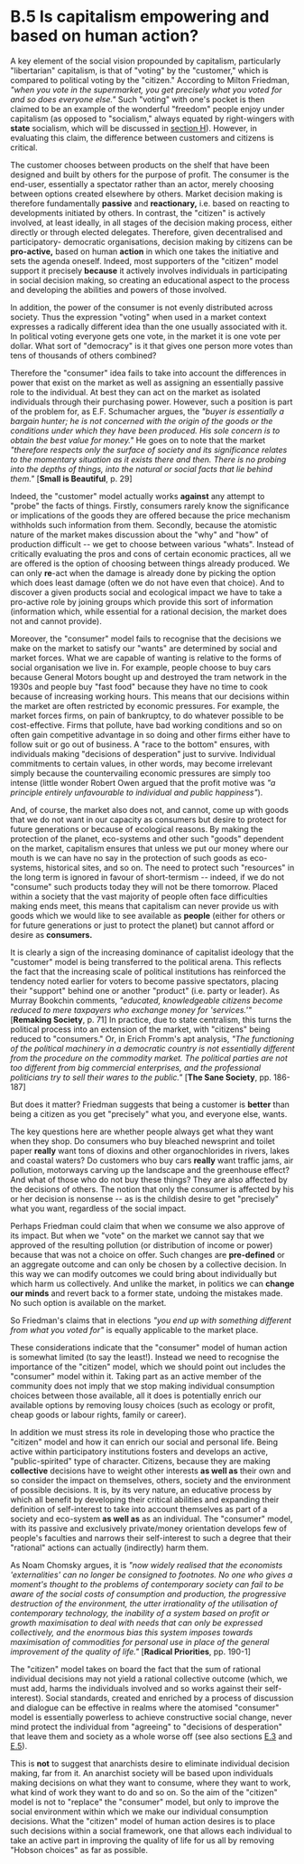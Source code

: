 # B.5 Is capitalism empowering and based on human action?

A key element of the social vision propounded by capitalism, particularly
"libertarian" capitalism, is that of "voting" by the "customer," which is
compared to political voting by the "citizen." According to Milton Friedman,
_"when you vote in the supermarket, you get precisely what you voted for and
so does everyone else."_ Such "voting" with one's pocket is then claimed to be
an example of the wonderful "freedom" people enjoy under capitalism (as
opposed to "socialism," always equated by right-wingers with **state**
socialism, which will be discussed in [section H](secHcon.html)). However, in
evaluating this claim, the difference between customers and citizens is
critical.

The customer chooses between products on the shelf that have been designed and
built by others for the purpose of profit. The consumer is the end-user,
essentially a spectator rather than an actor, merely choosing between options
created elsewhere by others. Market decision making is therefore fundamentally
**passive** and **reactionary,** i.e. based on reacting to developments
initiated by others. In contrast, the "citizen" is actively involved, at least
ideally, in all stages of the decision making process, either directly or
through elected delegates. Therefore, given decentralised and participatory-
democratic organisations, decision making by citizens can be **pro-active,**
based on human **action** in which one takes the initiative and sets the
agenda oneself. Indeed, most supporters of the "citizen" model support it
precisely **because** it actively involves individuals in participating in
social decision making, so creating an educational aspect to the process and
developing the abilities and powers of those involved.

In addition, the power of the consumer is not evenly distributed across
society. Thus the expression "voting" when used in a market context expresses
a radically different idea than the one usually associated with it. In
political voting everyone gets one vote, in the market it is one vote per
dollar. What sort of "democracy" is it that gives one person more votes than
tens of thousands of others combined?

Therefore the "consumer" idea fails to take into account the differences in
power that exist on the market as well as assigning an essentially passive
role to the individual. At best they can act on the market as isolated
individuals through their purchasing power. However, such a position is part
of the problem for, as E.F. Schumacher argues, the _"buyer is essentially a
bargain hunter; he is not concerned with the origin of the goods or the
conditions under which they have been produced. His sole concern is to obtain
the best value for money."_ He goes on to note that the market _"therefore
respects only the surface of society and its significance relates to the
momentary situation as it exists there and then. There is no probing into the
depths of things, into the natural or social facts that lie behind them."_
[**Small is Beautiful**, p. 29]

Indeed, the "customer" model actually works **against** any attempt to "probe"
the facts of things. Firstly, consumers rarely know the significance or
implications of the goods they are offered because the price mechanism
withholds such information from them. Secondly, because the atomistic nature
of the market makes discussion about the "why" and "how" of production
difficult -- we get to choose between various "whats". Instead of critically
evaluating the pros and cons of certain economic practices, all we are offered
is the option of choosing between things already produced. We can only
**re**-act when the damage is already done by picking the option which does
least damage (often we do not have even that choice). And to discover a given
products social and ecological impact we have to take a pro-active role by
joining groups which provide this sort of information (information which,
while essential for a rational decision, the market does not and cannot
provide).

Moreover, the "consumer" model fails to recognise that the decisions we make
on the market to satisfy our "wants" are determined by social and market
forces. What we are capable of wanting is relative to the forms of social
organisation we live in. For example, people choose to buy cars because
General Motors bought up and destroyed the tram network in the 1930s and
people buy "fast food" because they have no time to cook because of increasing
working hours. This means that our decisions within the market are often
restricted by economic pressures. For example, the market forces firms, on
pain of bankruptcy, to do whatever possible to be cost-effective. Firms that
pollute, have bad working conditions and so on often gain competitive
advantage in so doing and other firms either have to follow suit or go out of
business. A "race to the bottom" ensures, with individuals making "decisions
of desperation" just to survive. Individual commitments to certain values, in
other words, may become irrelevant simply because the countervailing economic
pressures are simply too intense (little wonder Robert Owen argued that the
profit motive was _"a principle entirely unfavourable to individual and public
happiness"_).

And, of course, the market also does not, and cannot, come up with goods that
we do not want in our capacity as consumers but desire to protect for future
generations or because of ecological reasons. By making the protection of the
planet, eco-systems and other such "goods" dependent on the market, capitalism
ensures that unless we put our money where our mouth is we can have no say in
the protection of such goods as eco-systems, historical sites, and so on. The
need to protect such "resources" in the long term is ignored in favour of
short-termism -- indeed, if we do not "consume" such products today they will
not be there tomorrow. Placed within a society that the vast majority of
people often face difficulties making ends meet, this means that capitalism
can never provide us with goods which we would like to see available as
**people** (either for others or for future generations or just to protect the
planet) but cannot afford or desire as **consumers.**

It is clearly a sign of the increasing dominance of capitalist ideology that
the "customer" model is being transferred to the political arena. This
reflects the fact that the increasing scale of political institutions has
reinforced the tendency noted earlier for voters to become passive spectators,
placing their "support" behind one or another "product" (i.e. party or
leader). As Murray Bookchin comments, _"educated, knowledgeable citizens
become reduced to mere taxpayers who exchange money for 'services.'"_
[**Remaking Society**, p. 71] In practice, due to state centralism, this turns
the political process into an extension of the market, with "citizens" being
reduced to "consumers." Or, in Erich Fromm's apt analysis, _"The functioning
of the political machinery in a democratic country is not essentially
different from the procedure on the commodity market. The political parties
are not too different from big commercial enterprises, and the professional
politicians try to sell their wares to the public."_ [**The Sane Society**,
pp. 186-187]

But does it matter? Friedman suggests that being a customer is **better** than
being a citizen as you get "precisely" what you, and everyone else, wants.

The key questions here are whether people always get what they want when they
shop. Do consumers who buy bleached newsprint and toilet paper **really** want
tons of dioxins and other organochlorides in rivers, lakes and coastal waters?
Do customers who buy cars **really** want traffic jams, air pollution,
motorways carving up the landscape and the greenhouse effect? And what of
those who do not buy these things? They are also affected by the decisions of
others. The notion that only the consumer is affected by his or her decision
is nonsense -- as is the childish desire to get "precisely" what you want,
regardless of the social impact.

Perhaps Friedman could claim that when we consume we also approve of its
impact. But when we "vote" on the market we cannot say that we approved of the
resulting pollution (or distribution of income or power) because that was not
a choice on offer. Such changes are **pre-defined** or an aggregate outcome
and can only be chosen by a collective decision. In this way we can modify
outcomes we could bring about individually but which harm us collectively. And
unlike the market, in politics we can **change our minds** and revert back to
a former state, undoing the mistakes made. No such option is available on the
market.

So Friedman's claims that in elections _"you end up with something different
from what you voted for"_ is equally applicable to the market place.

These considerations indicate that the "consumer" model of human action is
somewhat limited (to say the least!). Instead we need to recognise the
importance of the "citizen" model, which we should point out includes the
"consumer" model within it. Taking part as an active member of the community
does not imply that we stop making individual consumption choices between
those available, all it does is potentially enrich our available options by
removing lousy choices (such as ecology or profit, cheap goods or labour
rights, family or career).

In addition we must stress its role in developing those who practice the
"citizen" model and how it can enrich our social and personal life. Being
active within participatory institutions fosters and develops an active,
"public-spirited" type of character. Citizens, because they are making
**collective** decisions have to weight other interests **as well as** their
own and so consider the impact on themselves, others, society and the
environment of possible decisions. It is, by its very nature, an educative
process by which all benefit by developing their critical abilities and
expanding their definition of self-interest to take into account themselves as
part of a society and eco-system **as well as** as an individual. The
"consumer" model, with its passive and exclusively private/money orientation
develops few of people's faculties and narrows their self-interest to such a
degree that their "rational" actions can actually (indirectly) harm them.

As Noam Chomsky argues, it is _"now widely realised that the economists
'externalities' can no longer be consigned to footnotes. No one who gives a
moment's thought to the problems of contemporary society can fail to be aware
of the social costs of consumption and production, the progressive destruction
of the environment, the utter irrationality of the utilisation of contemporary
technology, the inability of a system based on profit or growth maximisation
to deal with needs that can only be expressed collectively, and the enormous
bias this system imposes towards maximisation of commodities for personal use
in place of the general improvement of the quality of life."_ [**Radical
Priorities**, pp. 190-1]

The "citizen" model takes on board the fact that the sum of rational
individual decisions may not yield a rational collective outcome (which, we
must add, harms the individuals involved and so works against their self-
interest). Social standards, created and enriched by a process of discussion
and dialogue can be effective in realms where the atomised "consumer" model is
essentially powerless to achieve constructive social change, never mind
protect the individual from "agreeing" to "decisions of desperation" that
leave them and society as a whole worse off (see also sections
[E.3](secE3.html) and [E.5](secE5.html)).

This is **not** to suggest that anarchists desire to eliminate individual
decision making, far from it. An anarchist society will be based upon
individuals making decisions on what they want to consume, where they want to
work, what kind of work they want to do and so on. So the aim of the "citizen"
model is not to "replace" the "consumer" model, but only to improve the social
environment within which we make our individual consumption decisions. What
the "citizen" model of human action desires is to place such decisions within
a social framework, one that allows each individual to take an active part in
improving the quality of life for us all by removing "Hobson choices" as far
as possible.

